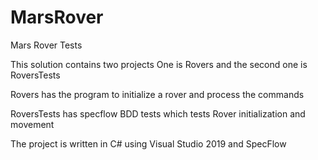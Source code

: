# MarsRover

Mars Rover Tests

This solution contains two projects
One is  Rovers and the second one is RoversTests

Rovers has the program to initialize a rover and process the commands

RoversTests has specflow BDD tests which tests Rover initialization and movement

The project is written in C# using Visual Studio 2019 and SpecFlow
